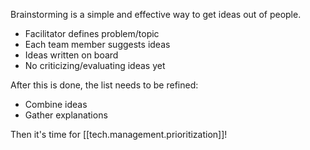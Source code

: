 Brainstorming is a simple and effective way to get ideas out of people. 

- Facilitator defines problem/topic
- Each team member suggests ideas
- Ideas written on board
- No criticizing/evaluating ideas yet

After this is done, the list needs to be refined: 

- Combine ideas
- Gather explanations

Then it's time for [[tech.management.prioritization]]!
